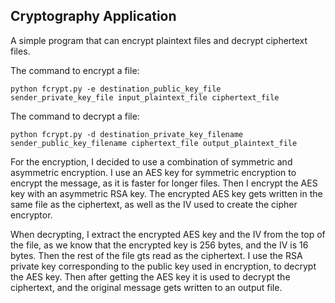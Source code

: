 ## Cryptography Application

A simple program that can encrypt plaintext files and decrypt ciphertext files.

The command to encrypt a file:

`python fcrypt.py -e destination_public_key_file sender_private_key_file input_plaintext_file ciphertext_file`

The command to decrypt a file:

`python fcrypt.py -d destination_private_key_filename sender_public_key_filename ciphertext_file output_plaintext_file`


For the encryption, I decided to use a combination of symmetric and asymmetric encryption. I use an AES key for symmetric encryption to encrypt the message, as it is faster for longer files. Then I encrypt the AES key with an asymmetric RSA key. The encrypted AES key gets written in the same file as the ciphertext, as well as the IV used to create the cipher encryptor.

When decrypting, I extract the encrypted AES key and the IV from the top of the file, as we know that the encrypted key is 256 bytes, and the IV is 16 bytes. Then the rest of the file gts read as the ciphertext. I use the RSA private key corresponding to the public key used in encryption, to decrypt the AES key. Then after getting the AES key it is used to decrypt the ciphertext, and the original message gets written to an output file.
